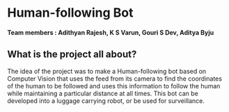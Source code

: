 # Human-following Bot
#### Team members : Adithyan Rajesh, K S Varun, Gouri S Dev, Aditya Byju
## What is the project all about?
The idea of the project was to make a Human-following bot based on Computer Vision that uses the feed from its camera to find the coordinates of the human to be followed and uses this information to follow the human while maintaining a particular distance at all times. This bot can be developed into a luggage carrying robot, or be used for surveillance.




